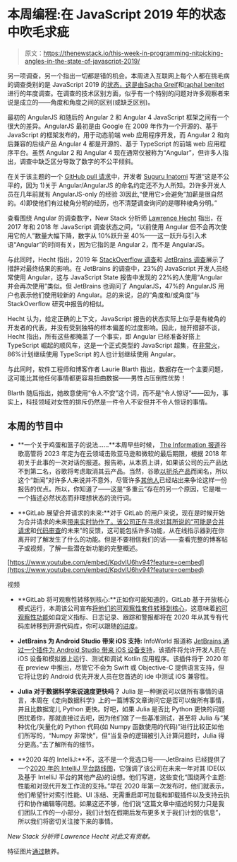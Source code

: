 # 本周编程:在 JavaScript 2019 年的状态中吹毛求疵

> 原文：<https://thenewstack.io/this-week-in-programming-nitpicking-angles-in-the-state-of-javascript-2019/>

另一项调查，另一个指出一切都是错的机会。本周进入互联网上每个人都在挑毛病的调查类别的是 JavaScript 2019 的[状态，这是由](https://2019.stateofjs.com/)[Sacha Greif](https://twitter.com/sachagreif)和[raphal benitet](https://twitter.com/benitteraphael)进行的年度调查。在调查的技术区别方面，似乎有一个特别的问题对许多观察者来说是成立的——角度和角度之间的区别(或缺乏区别)。

最初的 AngularJS 和随后的 Angular 2 和 Angular 4 JavaScript 框架之间有一个很大的差异。AngularJS 最初是由 Google 在 2009 年作为一个开源的、基于 JavaScript 的框架发布的，用于动态前端 web 应用程序开发，而 Angular 2 和向后兼容的后续产品 Angular 4 都是开源的、基于 TypeScript 的前端 web 应用程序平台。虽然 Angular 2 和 Angular 4 现在通常仅被称为“Angular”，但许多人指出，调查中缺乏区分导致了数字的不公平倾斜。

在关于该主题的一个 [GitHub pull 请求](https://github.com/StateOfJS/StateOfJS-Vulcan/issues/26)中，开发者 [Suguru Inatomi](https://github.com/lacolaco) 写道“这是不公平的，因为 1)关于 Angular/AngularJS 的命名约定还不为人所知。2)许多开发人员在几年前就有 AngularJS-only 的经验 3)因此,“使用它>会避免”加薪是很自然的。4)即使他们有过棱角分明的经历，也不清楚调查询问的是哪种棱角分明。”

查看围绕 Angular 的调查数字，New Stack 分析师 [Lawrence Hecht](/author/lawrence-hecht/) 指出，在 2017 年和 2018 年 JavaScript 调查状态之间，“以前使用 Angular 但不会再次使用它的人”数量大幅下降，数字从 10%跃升至 40%——这一跃升与引入术语“Angular”的时间有关，因为它指的是 Angular 2，而不是 AngularJS。

与此同时，Hecht 指出，2019 年 [StackOverflow 调查](https://insights.stackoverflow.com/survey/2019)和 [JetBrains 调查](https://www.jetbrains.com/lp/devecosystem-2019/)展示了措辞对最终结果的影响。在 JetBrains 的调查中，23%的 JavaScript 开发人员经常使用 Angular，这与 JavaScript State 报告中发现的 22%的人使用“Angular 并会再次使用”类似。但 JetBrains 也询问了 AngularJS，47%的 AngularJS 用户也表示他们使用较新的 Angular。总的来说，总的“角度和/或角度”与 StackOverflow 研究中报告的相似。

Hecht 认为，给定正确的上下文，JavaScript 报告的状态实际上似乎是有棱角的开发者的代表，并没有受到独特的样本偏差的过度影响。因此，抛开措辞不谈，Hecht 指出，所有这些都掩盖了一个事实，即 Angular 已经准备好搭上 TypeScript 崛起的顺风车，这是一个正式类型的 JavaScript 超集，在[非常火](https://2019.stateofjs.com/images/captures/typescript_experience.png)，86%计划继续使用 TypeScript 的人也计划继续使用 Angular。

与此同时，软件工程师和博客作者 Laurie Blarth 指出，数据存在一个主要问题，这可能比其他任何事情都更容易扭曲数据——男性占压倒性优势！

Blarth 随后指出，她故意使用“令人不安”这个词，而不是“令人惊讶”——因为，事实上，科技领域对女性的排斥仍然是一件令人不安但并不令人惊讶的事情。

## 本周的节目中

*   **一个关于鸡蛋和篮子的说法……**本周早些时候， [The Information 报道](https://www.theinformation.com/articles/google-brass-set-2023-as-deadline-to-beat-amazon-microsoft-in-cloud)谷歌高管将 2023 年定为在云领域击败亚马逊和微软的最后期限，根据 2018 年初关于此事的一次对话的报道。报告称，从本质上讲，如果该公司的云产品达不到第二名，谷歌将考虑取消其云产品。当然，谷歌[以扼杀产品](https://killedbygoogle.com/)而闻名，所以这个“新闻”对许多人来说并不意外，尽管许多[其他人](https://news.ycombinator.com/item?id=21819078)已经站出来争论这样一份报告的优点。所以，你知道了——这是“多重云”存在的另一个原因，它是唯一一个描述必然状态而非理想状态的流行词。

*   **GitLab 展望合并请求的未来:**对于 GitLab 的用户来说，现在是时候开始为合并请求的未来[带来实时协作了。该公司正在寻求对其所说的“可能是](https://about.gitlab.com/blog/2019/12/19/future-merge-requests-realtime-collab/)[合并请求](https://docs.gitlab.com/ee/user/project/merge_requests/)和[代码审查](https://about.gitlab.com/direction/create/code_review/)的未来”的反馈，这可能包括许多功能，从在线指示器到在你离开时了解发生了什么的功能。但是不要相信我们的话——查看完整的博客帖子或视频，了解一些潜在新功能的完整概述。

[https://www.youtube.com/embed/KpdvIU6hv94?feature=oembed](https://www.youtube.com/embed/KpdvIU6hv94?feature=oembed)

视频

*   **GitLab 将可观察性转移到核心:**正如你可能知道的，GitLab 基于开放核心模式运行，本周该公司宣布[将他们的可观察性套件转移到核心](https://about.gitlab.com/blog/2019/12/16/observability/)，这意味着[的可观察性功能](https://about.gitlab.com/blog/2019/08/29/monitoring-team-update/)如自定义指标、日志记录、跟踪和警报都将在 2020 年从其专有代码库转移到开源代码库，你可以跟随[的进度](https://gitlab.com/groups/gitlab-org/-/epics/2310)。
*   **JetBrains 为 Android Studio 带来 iOS 支持:** InfoWorld 报道称 [JetBrains 通过一个插件为 Android Studio 带来 iOS 设备支持](https://www.infoworld.com/article/3509457/jetbrains-bringing-ios-device-support-to-android-studio.html)，该插件将允许开发人员在 iOS 设备和模拟器上运行、测试和调试 Kotlin 应用程序。该插件将于 2020 年在 preview 中推出，尽管它不会为 Swift 或 Objective-C 提供语言支持，但它将让您的 Android 优先开发人员在您首选的 ide 中测试 iOS 兼容性。

*   **Julia 对于数据科学来说速度更快吗？** Julia 是一种据说可以做所有事情的语言，本周在《走向数据科学》上的一篇博客文章询问它是否可以做所有事情，并且比数据宠儿 Python 更快。好吧，如果 Julia 是否比 Python 更快的问题困扰着你，那就直接过去吧，因为他们做了一些基准测试，甚至将 Julia 与“某种优化/矢量化的 Python 代码(如 Numpy 函数使用的代码)”进行比较正如他们所写的，“Numpy 非常快”，但“当复杂的逻辑被引入计算问题时，Julia 得分更高。”去了解所有的细节。
*   **2020 年的 IntelliJ:**不，这不是一个竞选口号——JetBrains 已经提供了一个[2020 年的 IntelliJ 平台路线图](https://blog.jetbrains.com/idea/2019/12/intellij-platform-roadmap-for-2020/)，它强调了该公司在未来一年对其 IDE(以及基于 IntelliJ 平台的其他产品)的设想。他们写道，这些变化“围绕两个主题:性能和对现代开发工作流的支持。”早在 2020 年第一次发布时，他们就表示，他们希望针对索引性能、UI 冻结、无需重启即可加载和卸载插件以及支持云执行和协作编辑等问题。如果这还不够，他们说“这篇文章中描述的努力只是我们团队工作的一小部分，我们计划在假期后发布更多关于我们计划的信息”，所以我们将密切关注接下来的事情。

*New Stack 分析师 Lawrence Hecht 对此文有贡献。*

特征图片[通过](https://freerangestock.com/photos/120550/businessman-on-top-of-ladder-overlooking-manhattan.html)散养。

<svg xmlns:xlink="http://www.w3.org/1999/xlink" viewBox="0 0 68 31" version="1.1"><title>Group</title> <desc>Created with Sketch.</desc></svg>